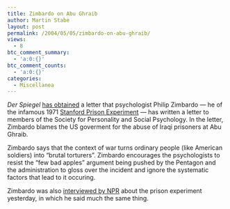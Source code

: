 ```yaml
---
title: Zimbardo on Abu Ghraib
author: Martin Stabe
layout: post
permalink: /2004/05/05/zimbardo-on-abu-ghraib/
views:
  - 8
btc_comment_summary:
  - 'a:0:{}'
btc_comment_counts:
  - 'a:0:{}'
categories:
  - Miscellanea
---
```

*Der Spiegel* [has obtained][1] a letter that psychologist Philip Zimbardo &#8212; he of the infamous 1971 [Stanford Prison Experiment][2] &#8212; has written a letter to members of the Society for Personality and Social Psychology. In the letter, Zimbardo blames the US goverment for the abuse of Iraqi prisoners at Abu Ghraib. 

Zimbardo says that the context of war turns ordinary people (like American soldiers) into &#8220;brutal torturers&#8221;. Zimbardo encourages the psychologists to resist the &#8220;few bad apples&#8221; argument being pushed by the Pentagon and the administration to gloss over the incident and ignore the systematic factors that lead to it occuring.

Zimbardo was also [interviewed by NPR][3] about the prison experiment yesterday, in which he said much the same thing.

 [1]: http://www.spiegel.de/wissenschaft/mensch/0,1518,298455,00.html
 [2]: http://www.prisonexp.org/
 [3]: http://www.npr.org/features/feature.php?wfId=1870756